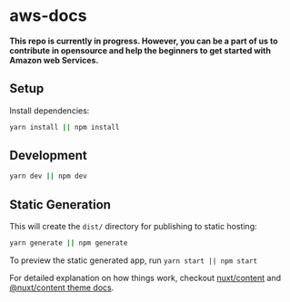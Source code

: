 # aws-docs

**This repo is currently in progress. However, you can be a part of us to contribute in opensource and help the beginners to get started with Amazon web Services.**

## Setup

Install dependencies:

```bash
yarn install || npm install
```

## Development

```bash
yarn dev || npm dev
```

## Static Generation

This will create the `dist/` directory for publishing to static hosting:

```bash
yarn generate || npm generate
```

To preview the static generated app, run `yarn start || npm start`

For detailed explanation on how things work, checkout [nuxt/content](https://content.nuxtjs.org) and [@nuxt/content theme docs](https://content.nuxtjs.org/themes-docs).
